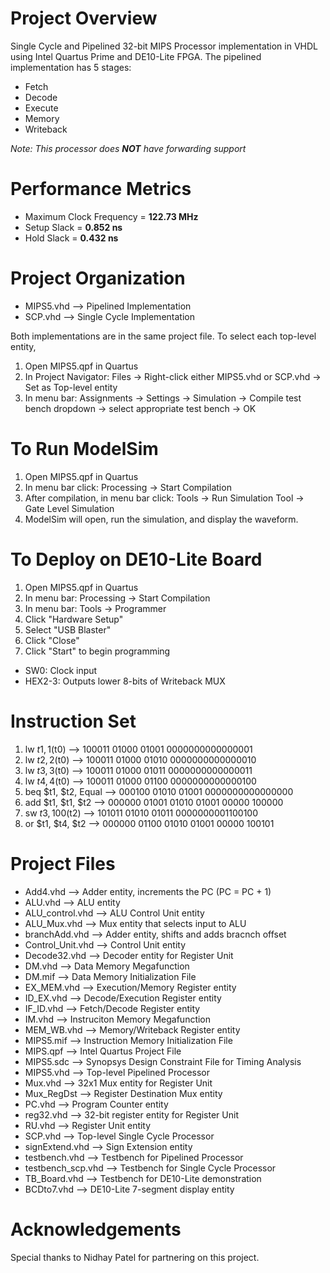 # Project Overview
Single Cycle and Pipelined 32-bit MIPS Processor implementation in VHDL using Intel Quartus Prime and DE10-Lite FPGA. The pipelined implementation has 5 stages:
- Fetch
- Decode
- Execute
- Memory
- Writeback

_Note: This processor does **NOT** have forwarding support_

# Performance Metrics
- Maximum Clock Frequency = **122.73 MHz**
- Setup Slack = **0.852 ns**
- Hold Slack = **0.432 ns**

# Project Organization
- MIPS5.vhd --> Pipelined Implementation
- SCP.vhd   --> Single Cycle Implementation

Both implementations are in the same project file. To select each top-level entity,
1. Open MIPS5.qpf in Quartus
2. In Project Navigator: Files -> Right-click either MIPS5.vhd or SCP.vhd -> Set as Top-level entity
3. In menu bar: Assignments -> Settings -> Simulation -> Compile test bench dropdown -> select appropriate test bench -> OK

# To Run ModelSim
1. Open MIPS5.qpf in Quartus 
2. In menu bar click: Processing -> Start Compilation 
3. After compilation, in menu bar click: Tools -> Run Simulation Tool -> Gate Level Simulation 
4. ModelSim will open, run the simulation, and display the waveform.

# To Deploy on DE10-Lite Board
1. Open MIPS5.qpf in Quartus 
2. In menu bar: Processing -> Start Compilation 
3. In menu bar: Tools -> Programmer 
4. Click "Hardware Setup" 
5. Select "USB Blaster" 
6. Click "Close" 
7. Click "Start" to begin programming

- SW0: Clock input
- HEX2-3: Outputs lower 8-bits of Writeback MUX

# Instruction Set
1. lw $t1, 1($t0) --> 100011 01000 01001 0000000000000001
2. lw $t2, 2($t0) --> 100011 01000 01010 0000000000000010
3. lw $t3, 3($t0) --> 100011 01000 01011 0000000000000011
4. lw $t4, 4($t0) --> 100011 01000 01100 0000000000000100
5. beq $t1, $t2, Equal --> 000100 01010 01001 0000000000000000 
6. add $t1, $t1, $t2   --> 000000 01001 01010 01001 00000 100000
7. sw  $t3, 100($t2)   --> 101011 01010 01011 0000000001100100
8. or  $t1, $t4, $t2   --> 000000 01100 01010 01001 00000 100101

# Project Files
- Add4.vhd          --> Adder entity, increments the PC (PC = PC + 1)
- ALU.vhd           --> ALU entity
- ALU_control.vhd   --> ALU Control Unit entity
- ALU_Mux.vhd       --> Mux entity that selects input to ALU
- branchAdd.vhd     --> Adder entity, shifts and adds bracnch offset
- Control_Unit.vhd  --> Control Unit entity
- Decode32.vhd      --> Decoder entity for Register Unit
- DM.vhd	      --> Data Memory Megafunction
- DM.mif	      --> Data Memory Initialization File
- EX_MEM.vhd 	      --> Execution/Memory Register entity
- ID_EX.vhd	      --> Decode/Execution Register entity
- IF_ID.vhd         --> Fetch/Decode Register entity
- IM.vhd	      --> Instruciton Memory Megafunction
- MEM_WB.vhd        --> Memory/Writeback Register entity
- MIPS5.mif         --> Instruction Memory Initialization File
- MIPS.qpf          --> Intel Quartus Project File
- MIPS5.sdc         --> Synopsys Design Constraint File for Timing Analysis
- MIPS5.vhd         --> Top-level Pipelined Processor
- Mux.vhd           --> 32x1 Mux entity for Register Unit
- Mux_RegDst        --> Register Destination Mux entity
- PC.vhd	      --> Program Counter entity
- reg32.vhd         --> 32-bit register entity for Register Unit
- RU.vhd            --> Register Unit entity
- SCP.vhd           --> Top-level Single Cycle Processor
- signExtend.vhd    --> Sign Extension entity
- testbench.vhd     --> Testbench for Pipelined Processor
- testbench_scp.vhd --> Testbench for Single Cycle Processor
- TB_Board.vhd      --> Testbench for DE10-Lite demonstration
- BCDto7.vhd        --> DE10-Lite 7-segment display entity

# Acknowledgements
Special thanks to Nidhay Patel for partnering on this project.
